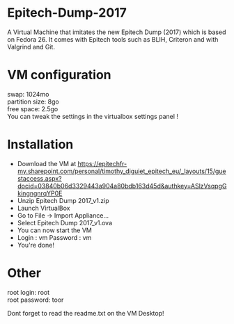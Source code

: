 # Epitech-Dump-2017
A Virtual Machine that imitates the new Epitech Dump (2017) which is based on Fedora 26.
It comes with Epitech tools such as BLIH, Criteron and with Valgrind and Git.

# VM configuration
swap: 1024mo</br>
partition size: 8go</br>
free space: 2.5go</br>
You can tweak the settings in the virtualbox settings panel !

# Installation
- Download the VM at https://epitechfr-my.sharepoint.com/personal/timothy_diguiet_epitech_eu/_layouts/15/guestaccess.aspx?docid=03840b06d3329443a904a80bdb163d45d&authkey=ASlzVsqpgGkingngnrqYP0E
- Unzip Epitech Dump 2017_v1.zip
- Launch VirtualBox
- Go to File -> Import Appliance...
- Select Epitech Dump 2017_v1.ova
- You can now start the VM
- Login : vm
  Password : vm
- You're done!

# Other
root login: root</br>
root password: toor</br>

Dont forget to read the readme.txt on the VM Desktop!</br>
